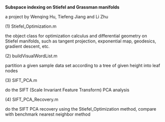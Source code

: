 <b>Subspace indexing on Stiefel and Grassman manifolds</b>

a project by Wenqing Hu, Tiefeng Jiang and Li Zhu

(1) Stiefel_Optimization.m 

the object class for optimization calculus and differential geometry on Stiefel manifolds, such as tangent projection, exponential map, geodesics, gradient descent, etc.

(2) buildVisualWordList.m

partition a given sample data set according to a tree of given height into leaf nodes

(3) SIFT_PCA.m

do the SIFT (Scale Invariant Feature Transform) PCA analysis

(4) SIFT_PCA_Recovery.m

do the SIFT PCA recovery using the Stiefel_Optimization method, compare with benchmark nearest neighbor method
